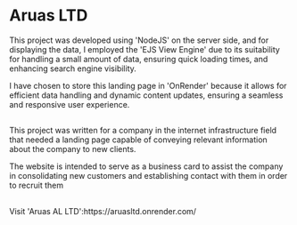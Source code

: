 <div>
  <h1>Aruas LTD</h1>
    <p>This project was developed using 'NodeJS' on the server side, and for displaying the data, I employed the 'EJS View Engine' due to its suitability for handling a small amount of data, ensuring quick loading times, and enhancing search engine visibility.</p>
    <p>I have chosen to store this landing page in 'OnRender' because it allows for efficient data handling and dynamic content updates, ensuring a seamless and responsive user experience.</p>
  <h2></h2>
  <p>This project was written for a company in the internet infrastructure field that needed a landing page capable of conveying relevant information about the company to new clients.</p>
  <p>The website is intended to serve as a business card to assist the company in consolidating new customers and establishing contact with them in order to recruit them</p>
  <h2></h2>
  Visit 'Aruas AL LTD':https://aruasltd.onrender.com/
</div>
